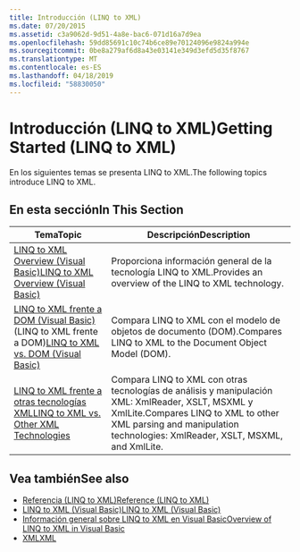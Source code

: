 ```yaml
---
title: Introducción (LINQ to XML)
ms.date: 07/20/2015
ms.assetid: c3a9062d-9d51-4a8e-bac6-071d16a7d9ea
ms.openlocfilehash: 59dd85691c10c74b6ce89e70124096e9824a994e
ms.sourcegitcommit: 0be8a279af6d8a43e03141e349d3efd5d35f8767
ms.translationtype: MT
ms.contentlocale: es-ES
ms.lasthandoff: 04/18/2019
ms.locfileid: "58830050"
---
```

# <a name="getting-started-linq-to-xml"></a><span data-ttu-id="15350-102">Introducción (LINQ to XML)</span><span class="sxs-lookup"><span data-stu-id="15350-102">Getting Started (LINQ to XML)</span></span>
<span data-ttu-id="15350-103">En los siguientes temas se presenta LINQ to XML.</span><span class="sxs-lookup"><span data-stu-id="15350-103">The following topics introduce LINQ to XML.</span></span>  
  
## <a name="in-this-section"></a><span data-ttu-id="15350-104">En esta sección</span><span class="sxs-lookup"><span data-stu-id="15350-104">In This Section</span></span>  
  
|<span data-ttu-id="15350-105">Tema</span><span class="sxs-lookup"><span data-stu-id="15350-105">Topic</span></span>|<span data-ttu-id="15350-106">Descripción</span><span class="sxs-lookup"><span data-stu-id="15350-106">Description</span></span>|  
|-----------|-----------------|  
|[<span data-ttu-id="15350-107">LINQ to XML Overview (Visual Basic)</span><span class="sxs-lookup"><span data-stu-id="15350-107">LINQ to XML Overview (Visual Basic)</span></span>](../../../../visual-basic/programming-guide/concepts/linq/linq-to-xml-overview.md)|<span data-ttu-id="15350-108">Proporciona información general de la tecnología LINQ to XML.</span><span class="sxs-lookup"><span data-stu-id="15350-108">Provides an overview of the LINQ to XML technology.</span></span>|  
|<span data-ttu-id="15350-109">[LINQ to XML frente a DOM (Visual Basic)](../../../../visual-basic/programming-guide/concepts/linq/linq-to-xml-vs-dom.md) (LINQ to XML frente a DOM)</span><span class="sxs-lookup"><span data-stu-id="15350-109">[LINQ to XML vs. DOM (Visual Basic)](../../../../visual-basic/programming-guide/concepts/linq/linq-to-xml-vs-dom.md)</span></span>|<span data-ttu-id="15350-110">Compara LINQ to XML con el modelo de objetos de documento (DOM).</span><span class="sxs-lookup"><span data-stu-id="15350-110">Compares LINQ to XML to the Document Object Model (DOM).</span></span>|  
|[<span data-ttu-id="15350-111">LINQ to XML frente a otras tecnologías XML</span><span class="sxs-lookup"><span data-stu-id="15350-111">LINQ to XML vs. Other XML Technologies</span></span>](../../../../visual-basic/programming-guide/concepts/linq/linq-to-xml-vs-other-xml-technologies.md)|<span data-ttu-id="15350-112">Compara LINQ to XML con otras tecnologías de análisis y manipulación XML: XmlReader, XSLT, MSXML y XmlLite.</span><span class="sxs-lookup"><span data-stu-id="15350-112">Compares LINQ to XML to other XML parsing and manipulation technologies: XmlReader, XSLT, MSXML, and XmlLite.</span></span>|  
  
## <a name="see-also"></a><span data-ttu-id="15350-113">Vea también</span><span class="sxs-lookup"><span data-stu-id="15350-113">See also</span></span>

- [<span data-ttu-id="15350-114">Referencia (LINQ to XML)</span><span class="sxs-lookup"><span data-stu-id="15350-114">Reference (LINQ to XML)</span></span>](../../../../visual-basic/programming-guide/concepts/linq/reference-linq-to-xml.md)
- [<span data-ttu-id="15350-115">LINQ to XML (Visual Basic)</span><span class="sxs-lookup"><span data-stu-id="15350-115">LINQ to XML (Visual Basic)</span></span>](../../../../visual-basic/programming-guide/concepts/linq/linq-to-xml.md)
- [<span data-ttu-id="15350-116">Información general sobre LINQ to XML en Visual Basic</span><span class="sxs-lookup"><span data-stu-id="15350-116">Overview of LINQ to XML in Visual Basic</span></span>](../../../../visual-basic/programming-guide/language-features/xml/overview-of-linq-to-xml.md)
- [<span data-ttu-id="15350-117">XML</span><span class="sxs-lookup"><span data-stu-id="15350-117">XML</span></span>](../../../../visual-basic/programming-guide/language-features/xml/index.md)
